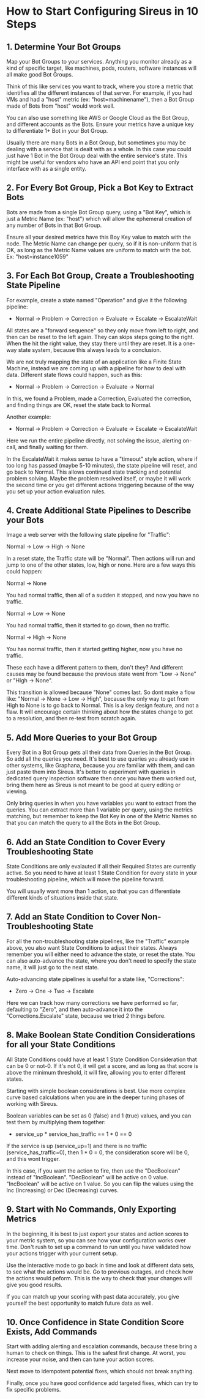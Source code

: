 # How to Start Configuring Sireus in 10 Steps

## 1. Determine Your Bot Groups

Map your Bot Groups to your services.  Anything you monitor already as a kind of specific target, like machines, pods, routers, software instances will all make good Bot Groups.  

Think of this like services you want to track, where you store a metric that identifies all the different instances of that server.  For example, if you had VMs and had a "host" metric (ex: "host=machinename"), then a Bot Group made of Bots from "host" would work well.

You can also use something like AWS or Google Cloud as the Bot Group, and different accounts as the Bots.  Ensure your metrics have a unique key to differentiate 1+ Bot in your Bot Group.  

Usually there are many Bots in a Bot Group, but sometimes you may be dealing with a service that is dealt with as a whole.  In this case you could just have 1 Bot in the Bot Group deal with the entire service's state.  This might be useful for vendors who have an API end point that you only interface with as a single entity.

## 2. For Every Bot Group, Pick a Bot Key to Extract Bots

Bots are made from a single Bot Group query, using a "Bot Key", which is just a Metric Name (ex: "host") which will allow the ephemeral creation of any number of Bots in that Bot Group.

Ensure all your desired metrics have this Boy Key value to match with the node.  The Metric Name can change per query, so if it is non-uniform that is OK, as long as the Metric Name values are uniform to match with the bot.  Ex: "host=instance1059"

## 3. For Each Bot Group, Create a Troubleshooting State Pipeline

For example, create a state named "Operation" and give it the following pipeline:

- Normal -> Problem -> Correction -> Evaluate -> Escalate -> EscalateWait

All states are a "forward sequence" so they only move from left to right, and then can be reset to the left again.  They can skips steps going to the right.  When the hit the right value, they stay there until they are reset.  It is a one-way state system, because this always leads to a conclusion.

We are not truly mapping the state of an application like a Finite State Machine, instead we are coming up with a pipeline for how to deal with data.  Different state flows could happen, such as this:

- Normal -> Problem -> Correction -> Evaluate -> Normal

In this, we found a Problem, made a Correction, Evaluated the correction, and finding things are OK, reset the state back to Normal.

Another example:

- Normal -> Problem -> Correction -> Evaluate -> Escalate -> EscalateWait

Here we run the entire pipeline directly, not solving the issue, alerting on-call, and finally waiting for them.

In the EscalateWait it makes sense to have a "timeout" style action, where if too long has passed (maybe 5-10 minutes), the state pipeline will reset, and go back to Normal.  This allows continued state tracking and potential problem solving.   Maybe the problem resolved itself, or maybe it will work the second time or you get different actions triggering because of the way you set up your action evaluation rules.

## 4. Create Additional State Pipelines to Describe your Bots

Image a web server with the following state pipeline for "Traffic":

Normal -> Low -> High -> None

In a reset state, the Traffic state will be "Normal".  Then actions will run and jump to one of the other states, low, high or none.  Here are a few ways this could happen:

Normal -> None

You had normal traffic, then all of a sudden it stopped, and now you have no traffic.

Normal -> Low -> None

You had normal traffic, then it started to go down, then no traffic.

Normal -> High -> None

You has normal traffic, then it started getting higher, now you have no traffic.

These each have a different pattern to them, don't they?  And different causes may be found because the previous state went from "Low -> None" or "High -> None".

This transition is allowed because "None" comes last.  So dont make a flow like: "Normal -> None -> Low -> High", because the only way to get from High to None is to go back to Normal.  This is a key design feature, and not a flaw.  It will encourage certain thinking about how the states change to get to a resolution, and then re-test from scratch again.

## 5. Add More Queries to your Bot Group

Every Bot in a Bot Group gets all their data from Queries in the Bot Group.  So add all the queries you need.  It's best to use queries you already use in other systems, like Graphana, because you are familiar with them, and can just paste them into Sireus.  It's better to experiment with queries in dedicated query inspection software then once you have them worked out, bring them here as Sireus is not meant to be good at query editing or viewing.

Only bring queries in when you have variables you want to extract from the queries.  You can extract more than 1 variable per query, using the metrics matching, but remember to keep the Bot Key in one of the Metric Names so that you can match the query to all the Bots in the Bot Group.

## 6. Add an State Condition to Cover Every Troubleshooting State

State Conditions are only evalauted if all their Required States are currently active.  So you need to have at least 1 State Condition for every state in your troubleshooting pipeline, which will move the pipeline forward.

You will usually want more than 1 action, so that you can differentiate different kinds of situations inside that state.

## 7. Add an State Condition to Cover Non-Troubleshooting State

For all the non-troubleshooting state pipelines, like the "Traffic" example above, you also want State Conditions to adjust their states.  Always remember you will either need to advance the state, or reset the state.  You can also auto-advance the state, where you don't need to specify the state name, it will just go to the next state.  

Auto-advancing state pipelines is useful for a state like, "Corrections":

- Zero -> One -> Two -> Escalate

Here we can track how many corrections we have performed so far, defaulting to "Zero", and then auto-advance it into the "Corrections.Escalate" state, because we tried 2 things before.

## 8. Make Boolean State Condition Considerations for all your State Conditions

All State Conditions could have at least 1 State Condition Consideration that can be 0 or not-0.  If it's not 0, it will get a score, and as long as that score is above the minimum threshold, it will fire, allowing you to enter different states.

Starting with simple boolean considerations is best.  Use more complex curve based calculations when you are in the deeper tuning phases of working with Sireus.

Boolean variables can be set as 0 (false) and 1 (true) values, and you can test them by multiplying them together:

- service_up * service_has_traffic == 1 * 0 == 0

If the service is up (service_up=1) and there is no traffic (service_has_traffic=0), then 1 * 0 = 0, the consideration score will be 0, and this wont trigger.

In this case, if you want the action to fire, then use the "DecBoolean" instead of "IncBoolean".  "DecBoolean" will be active on 0 value.  "IncBoolean" will be active on 1 value.  So you can flip the values using the Inc (Increasing) or Dec (Decreasing) curves.

## 9. Start with No Commands, Only Exporting Metrics

In the beginning, it is best to just export your states and action scores to your metric system, so you can see how your configuration works over time.  Don't rush to set up a command to run until you have validated how your actions trigger with your current setup.

Use the interactive mode to go back in time and look at different data sets, to see what the actions would be.  Go to previous outages, and check how the actions would peform.  This is the way to check that your changes will give you good results.

If you can match up your scoring with past data accurately, you give yourself the best opportunity to match future data as well.

## 10. Once Confidence in State Condition Score Exists, Add Commands

Start with adding alerting and escalation commands, because these bring a human to check on things.  This is the safest first change.  At worst, you increase your noise, and then can tune your action scores.

Next move to idempotent potential fixes, which should not break anything.

Finally, once you have good confidence add targeted fixes, which can try to fix specific problems.

